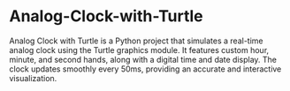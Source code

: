# Analog-Clock-with-Turtle
Analog Clock with Turtle is a Python project that simulates a real-time analog clock using the Turtle graphics module. It features custom hour, minute, and second hands, along with a digital time and date display. The clock updates smoothly every 50ms, providing an accurate and interactive visualization.
